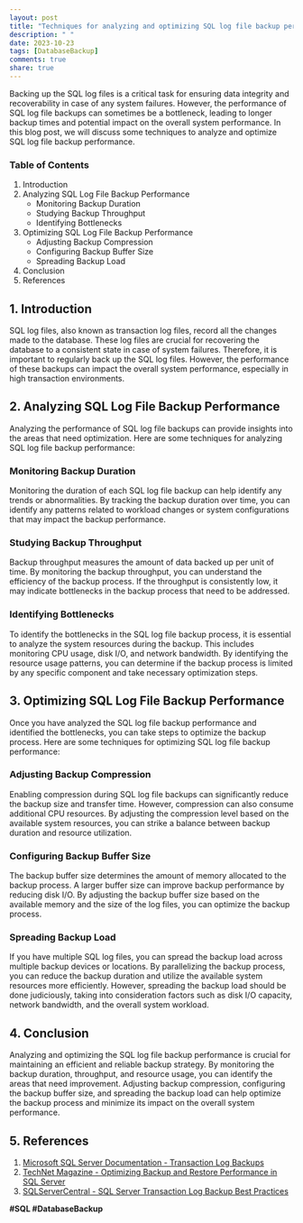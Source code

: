 ```yaml
---
layout: post
title: "Techniques for analyzing and optimizing SQL log file backup performance"
description: " "
date: 2023-10-23
tags: [DatabaseBackup]
comments: true
share: true
---
```


Backing up the SQL log files is a critical task for ensuring data integrity and recoverability in case of any system failures. However, the performance of SQL log file backups can sometimes be a bottleneck, leading to longer backup times and potential impact on the overall system performance. In this blog post, we will discuss some techniques to analyze and optimize SQL log file backup performance.

### Table of Contents
1. Introduction
2. Analyzing SQL Log File Backup Performance
   - Monitoring Backup Duration
   - Studying Backup Throughput
   - Identifying Bottlenecks
3. Optimizing SQL Log File Backup Performance
   - Adjusting Backup Compression
   - Configuring Backup Buffer Size
   - Spreading Backup Load
4. Conclusion
5. References

## 1. Introduction

SQL log files, also known as transaction log files, record all the changes made to the database. These log files are crucial for recovering the database to a consistent state in case of system failures. Therefore, it is important to regularly back up the SQL log files. However, the performance of these backups can impact the overall system performance, especially in high transaction environments.

## 2. Analyzing SQL Log File Backup Performance

Analyzing the performance of SQL log file backups can provide insights into the areas that need optimization. Here are some techniques for analyzing SQL log file backup performance:

### Monitoring Backup Duration

Monitoring the duration of each SQL log file backup can help identify any trends or abnormalities. By tracking the backup duration over time, you can identify any patterns related to workload changes or system configurations that may impact the backup performance.

### Studying Backup Throughput

Backup throughput measures the amount of data backed up per unit of time. By monitoring the backup throughput, you can understand the efficiency of the backup process. If the throughput is consistently low, it may indicate bottlenecks in the backup process that need to be addressed.

### Identifying Bottlenecks

To identify the bottlenecks in the SQL log file backup process, it is essential to analyze the system resources during the backup. This includes monitoring CPU usage, disk I/O, and network bandwidth. By identifying the resource usage patterns, you can determine if the backup process is limited by any specific component and take necessary optimization steps.

## 3. Optimizing SQL Log File Backup Performance

Once you have analyzed the SQL log file backup performance and identified the bottlenecks, you can take steps to optimize the backup process. Here are some techniques for optimizing SQL log file backup performance:

### Adjusting Backup Compression

Enabling compression during SQL log file backups can significantly reduce the backup size and transfer time. However, compression can also consume additional CPU resources. By adjusting the compression level based on the available system resources, you can strike a balance between backup duration and resource utilization.

### Configuring Backup Buffer Size

The backup buffer size determines the amount of memory allocated to the backup process. A larger buffer size can improve backup performance by reducing disk I/O. By adjusting the backup buffer size based on the available memory and the size of the log files, you can optimize the backup process.

### Spreading Backup Load

If you have multiple SQL log files, you can spread the backup load across multiple backup devices or locations. By parallelizing the backup process, you can reduce the backup duration and utilize the available system resources more efficiently. However, spreading the backup load should be done judiciously, taking into consideration factors such as disk I/O capacity, network bandwidth, and the overall system workload.

## 4. Conclusion

Analyzing and optimizing the SQL log file backup performance is crucial for maintaining an efficient and reliable backup strategy. By monitoring the backup duration, throughput, and resource usage, you can identify the areas that need improvement. Adjusting backup compression, configuring the backup buffer size, and spreading the backup load can help optimize the backup process and minimize its impact on the overall system performance.

## 5. References

1. [Microsoft SQL Server Documentation - Transaction Log Backups](https://docs.microsoft.com/en-us/sql/relational-databases/backup-restore/transaction-log-backups-sql-server)
2. [TechNet Magazine - Optimizing Backup and Restore Performance in SQL Server](https://www.microsoft.com/en-us/archive/technet-magazine-optimizing-backup-and-restore-performance-in-sql-server)
3. [SQLServerCentral - SQL Server Transaction Log Backup Best Practices](https://www.sqlservercentral.com/articles/sql-server-transaction-log-backup-best-practices) 

**#SQL #DatabaseBackup**